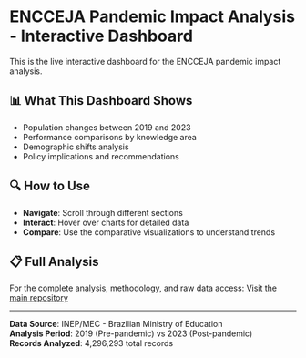 # ENCCEJA Pandemic Impact Analysis - Interactive Dashboard

This is the live interactive dashboard for the ENCCEJA pandemic impact analysis.

## 📊 What This Dashboard Shows

- Population changes between 2019 and 2023
- Performance comparisons by knowledge area
- Demographic shifts analysis
- Policy implications and recommendations

## 🔍 How to Use

- **Navigate**: Scroll through different sections
- **Interact**: Hover over charts for detailed data
- **Compare**: Use the comparative visualizations to understand trends

## 📋 Full Analysis

For the complete analysis, methodology, and raw data access:
[Visit the main repository](https://github.com/SEU_USERNAME/encceja-pandemia-impact-analysis)

---

**Data Source**: INEP/MEC - Brazilian Ministry of Education  
**Analysis Period**: 2019 (Pre-pandemic) vs 2023 (Post-pandemic)  
**Records Analyzed**: 4,296,293 total records
